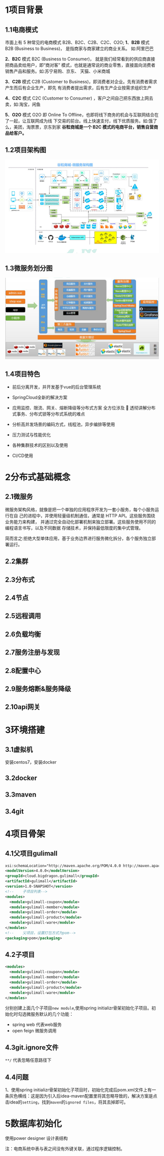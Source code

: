 # 1项目背景

## 1.1电商模式

市面上有 5 种常见的电商模式 B2B、B2C、C2B、C2C、O2O;
 **1**、**B2B** 模式
 B2B (Business to Business)， 是指商家与商家建立的商业关系。 如:阿里巴巴

**2**、**B2C** 模式
 B2C (Business to Consumer)， 就是我们经常看到的供应商直接把商品卖给用户，即“商对客” 模式，也就是通常说的商业零售，直接面向消费者销售产品和服务。如:苏宁易购、京东、 天猫、小米商城

**3**、**C2B** 模式
 C2B (Customer to Business)，即消费者对企业。先有消费者需求产生而后有企业生产，即先 有消费者提出需求，后有生产企业按需求组织生产

**4**、**C2C** 模式
 C2C (Customer to Consumer) ，客户之间自己把东西放上网去卖，如:淘宝，闲鱼

**5**、**O2O** 模式
 O2O 即 Online To Offline，也即将线下商务的机会与互联网结合在了一起，让互联网成为线 下交易的前台。线上快速支付，线下优质服务。如:饿了么，美团，淘票票，京东到家
 **谷粒商城是一个 B2C 模式的电商平台，销售自营商品给客户。**

## 1.2项目架构图

![项目结构图](谷粒商城-分布式基础篇.assets/项目结构图.png)

## 1.3微服务划分图

![微服务划分图](谷粒商城-分布式基础篇.assets/微服务划分图.png)

## 1.4项目特色

* 前后分离开发，并开发基于vue的后台管理系统

* SpringCloud全新的解决方案

* 应用监控、限流、网关、熔断降级等分布式方案 全方位涉及  透彻讲解分布式事务、分布式锁等分布式系统的难点

* 分析高并发场景的编码方式，线程池，异步编排等使用

* 压力测试与性能优化

* 各种集群技术的区别以及使用

* CI/CD使用

# 2分布式基础概念

## 2.1微服务

微服务架构风格，就像是把一个单独的应用程序开发为一套小服务，每个小服务运行在自 己的进程中，并使用轻量级机制通信，通常是 HTTP API。这些服务围绕业务能力来构建， 并通过完全自动化部署机制来独立部署。这些服务使用不同的编程语言书写，以及不同数据 存储技术，并保持最低限度的集中式管理。

 简而言之:拒绝大型单体应用，基于业务边界进行服务微化拆分，各个服务独立部署运行。

## 2.2集群

## 2.3分布式

## 2.4节点

## 2.5远程调用

## 2.6负载均衡

## 2.7服务注册与发现

## 2.8配置中心

## 2.9服务熔断&服务降级

## 2.10api网关

# 3环境搭建

## 3.1虚拟机

安装centos7，安装docker

## 3.2docker

## 3.3maven

## 3.4git

# 4项目骨架

## 4.1父项目gulimall

```xml
xsi:schemaLocation="http://maven.apache.org/POM/4.0.0 http://maven.apache.org/xsd/maven-4.0.0.xsd">
<modelVersion>4.0.0</modelVersion>
<groupId>cloud.bigdragon.gulimall</groupId>
<artifactId>gulimall</artifactId>
<version>1.0-SNAPSHOT</version>
<!--    子项目列表-->
<modules>
  <module>gulimall-coupon</module>
  <module>gulimall-member</module>
  <module>gulimall-order</module>
  <module>gulimall-product</module>
  <module>gulimall-ware</module>
</modules>
<!--    父项目，设置打包方式为pom-->
<packaging>pom</packaging>
```

## 4.2子项目

```xml
<modules>
  <module>gulimall-coupon</module>
  <module>gulimall-member</module>
  <module>gulimall-order</module>
  <module>gulimall-product</module>
  <module>gulimall-ware</module>
</modules>
```

分别创建上面几个子项目`new module`,使用spring initializr骨架初始化子项目。初始化时勾选微服务默认的几个功能：

* spring web 代表web服务
* open feign 微服务调用

## 4.3git.ignore文件

`**/` 代表忽略任意路径下



## 4.4问题

1、使用spring initializr骨架初始化子项目时，初始化完成后pom.xml文件上有一条灰色横线：这是因为引入后idea-maven配置里将其忽略导致的，解决方案是点击idea的`setting`，找到`maven`的`ignored files`，将其去掉即可。

# 5数据库初始化

使用power designer 设计表结构

注：电商系统中表与表之间没有外键关联，通过程序逻辑控制。